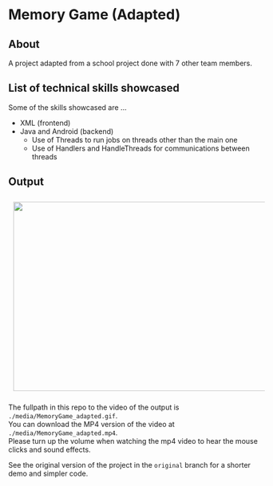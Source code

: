 # Memory Game (Adapted)

## About 
A project adapted from a school project done with 7 other team members.  

## List of technical skills showcased
Some of the skills showcased are ...   

- XML (frontend)
- Java and Android (backend)
    - Use of Threads to run jobs on threads other than the main one 
    - Use of Handlers and HandleThreads for communications between threads  


## Output 
<center><img style="width: 600px; height: 380px; margin: 2%;" src="./media/MemoryGame_adapted.gif"></center>

The fullpath in this repo to the video of the output is `./media/MemoryGame_adapted.gif`.  
You can download the MP4 version of the video at `./media/MemoryGame_adapted.mp4`.   
Please turn up the volume when watching the mp4 video to hear the mouse clicks and sound effects.  

See the original version of the project in the `original` branch for a shorter demo and simpler code.  